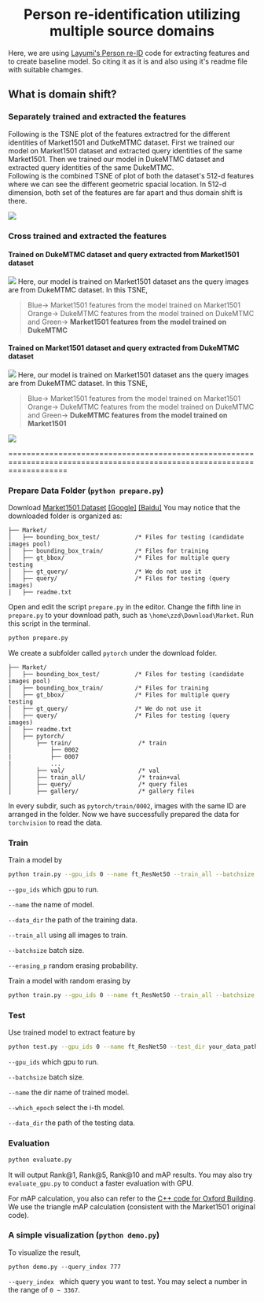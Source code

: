 <h1 align="center"> Person re-identification utilizing multiple source domains </h1>

Here, we are using [Layumi's Person re-ID](https://github.com/layumi/Person_reID_baseline_pytorch) code for extracting features and to create baseline model. So citing it as it is and also using it's readme file with suitable chamges.

## What is domain shift?

### Separately trained and extracted the features
Following is the TSNE plot of the features extractred for the different identities of Market1501 and DutkeMTMC dataset.
First we trained our model on Market1501 dataset and extracted query identities of the same Market1501.
Then we trained our model in DukeMTMC dataset and extracted query identities of the same DukeMTMC.   
Following is the combined TSNE of plot of both the dataset's 512-d features where we can see the different geometric spacial location. In 512-d dimension, both set of the features are far apart and thus domain shift is there.

![](https://github.com/Dipeshtamboli/multisource_person_reid/blob/master/code/tsne/market_duke.png)

### Cross trained and extracted the features
#### Trained on DukeMTMC dataset and query extracted from Market1501 dataset
![](https://github.com/Dipeshtamboli/multisource_person_reid/blob/master/code/tsne/m_d_dm_tsne.png)
Here, our model is trained on Market1501 dataset ans the query images are from DukeMTMC dataset. In this TSNE, 

> Blue-> Market1501 features from the model trained on Market1501
> Orange-> DukeMTMC features from the model trained on DukeMTMC and 
> Green-> **Market1501 features from the model trained on DukeMTMC**

#### Trained on Market1501 dataset and query extracted from DukeMTMC dataset
![](https://github.com/Dipeshtamboli/multisource_person_reid/blob/master/code/tsne/m_d_md_tsne.png)
Here, our model is trained on Market1501 dataset ans the query images are from DukeMTMC dataset. In this TSNE, 

> Blue-> Market1501 features from the model trained on Market1501
> Orange-> DukeMTMC features from the model trained on DukeMTMC and 
> Green-> **DukeMTMC features from the model trained on Market1501**


![](https://github.com/Dipeshtamboli/multisource_person_reid/blob/master/code/tsne/market_duke.png)


=========================================================================================================================

### Prepare Data Folder (`python prepare.py`)
Download [Market1501 Dataset](http://www.liangzheng.com.cn/Project/project_reid.html) [[Google]](https://drive.google.com/file/d/0B8-rUzbwVRk0c054eEozWG9COHM/view) [[Baidu]](https://pan.baidu.com/s/1ntIi2Op)
You may notice that the downloaded folder is organized as:
```
├── Market/
│   ├── bounding_box_test/          /* Files for testing (candidate images pool)
│   ├── bounding_box_train/         /* Files for training 
│   ├── gt_bbox/                    /* Files for multiple query testing 
│   ├── gt_query/                   /* We do not use it 
│   ├── query/                      /* Files for testing (query images)
│   ├── readme.txt
```
Open and edit the script `prepare.py` in the editor. Change the fifth line in `prepare.py` to your download path, such as `\home\zzd\Download\Market`. Run this script in the terminal.
```bash
python prepare.py
```
We create a subfolder called `pytorch` under the download folder. 
```
├── Market/
│   ├── bounding_box_test/          /* Files for testing (candidate images pool)
│   ├── bounding_box_train/         /* Files for training 
│   ├── gt_bbox/                    /* Files for multiple query testing 
│   ├── gt_query/                   /* We do not use it
│   ├── query/                      /* Files for testing (query images)
│   ├── readme.txt
│   ├── pytorch/
│       ├── train/                   /* train 
│           ├── 0002
|           ├── 0007
|           ...
│       ├── val/                     /* val
│       ├── train_all/               /* train+val      
│       ├── query/                   /* query files  
│       ├── gallery/                 /* gallery files  
```

In every subdir, such as `pytorch/train/0002`, images with the same ID are arranged in the folder.
Now we have successfully prepared the data for `torchvision` to read the data. 

### Train
Train a model by
```bash
python train.py --gpu_ids 0 --name ft_ResNet50 --train_all --batchsize 32  --data_dir your_data_path
```
`--gpu_ids` which gpu to run.

`--name` the name of model.

`--data_dir` the path of the training data.

`--train_all` using all images to train. 

`--batchsize` batch size.

`--erasing_p` random erasing probability.

Train a model with random erasing by
```bash
python train.py --gpu_ids 0 --name ft_ResNet50 --train_all --batchsize 32  --data_dir your_data_path --erasing_p 0.5
```

### Test
Use trained model to extract feature by
```bash
python test.py --gpu_ids 0 --name ft_ResNet50 --test_dir your_data_path  --batchsize 32 --which_epoch 59
```
`--gpu_ids` which gpu to run.

`--batchsize` batch size.

`--name` the dir name of trained model.

`--which_epoch` select the i-th model.

`--data_dir` the path of the testing data.


### Evaluation
```bash
python evaluate.py
```
It will output Rank@1, Rank@5, Rank@10 and mAP results.
You may also try `evaluate_gpu.py` to conduct a faster evaluation with GPU.

For mAP calculation, you also can refer to the [C++ code for Oxford Building](http://www.robots.ox.ac.uk/~vgg/data/oxbuildings/compute_ap.cpp). We use the triangle mAP calculation (consistent with the Market1501 original code).

### A simple visualization (`python demo.py`)
To visualize the result, 
```
python demo.py --query_index 777
```
`--query_index ` which query you want to test. You may select a number in the range of `0 ~ 3367`.

